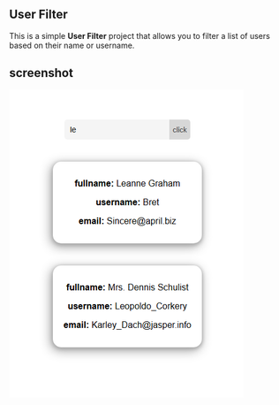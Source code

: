 ## User Filter 

This is a simple **User Filter** project that allows you to filter a list of users based on their name or username.

## screenshot
![User Filter Screenshot](./screenshot.png)